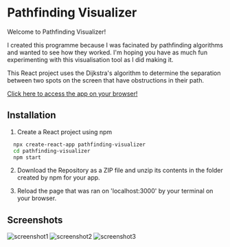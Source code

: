 # Pathfinding Visualizer

Welcome to Pathfinding Visualizer!

I created this programme because I was facinated by pathfinding algorithms and wanted to see how they worked. I'm hoping you have as much fun experimenting with this visualisation tool as I did making it.

This React project uses the Dijkstra's algorithm to determine the separation between two spots on the screen that have obstructions in their path.

[Click here to access the app on your browser!](https://pathfinding-visualizer-neon.vercel.app/)

## Installation

1. Create a React project using npm

```bash
  npx create-react-app pathfinding-visualizer
  cd pathfinding-visualizer
  npm start
```

2. Download the Repository as a ZIP file and unzip its contents in the folder created by npm for your app.

3. Reload the page that was ran on 'localhost:3000' by your terminal on your browser.

## Screenshots

![screenshot1](https://user-images.githubusercontent.com/97015991/264120755-a3c7ca39-3abf-47ca-90e4-7376d0f54a7a.png)
![screenshot2](https://user-images.githubusercontent.com/97015991/264121496-bfb65043-8dfb-4874-893e-b48f56b12ffb.png)
![screenshot3](https://user-images.githubusercontent.com/97015991/264123809-e8e8747a-0225-4e5d-b1f9-24d799e791b5.png)

